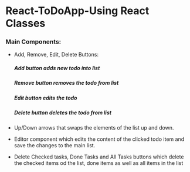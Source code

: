 # React-ToDoApp-Using React Classes

### Main Components:
 - Add, Remove, Edit, Delete Buttons:
   ##### Add button adds new todo into list
   ##### Remove button removes the todo from list
   ##### Edit button edits the todo
   ##### Delete button deletes the todo from list

 - Up/Down arrows that swaps the elements of the list up and down. 

 - Editor component which edits the content of the clicked todo item and save the changes to the main list.

 - Delete Checked tasks, Done Tasks and All Tasks buttons which delete the checked items od the list, done items as well as all items in the list

 




